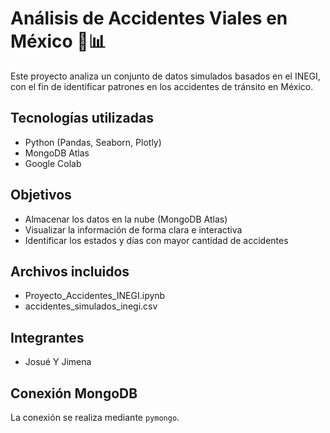 # Análisis de Accidentes Viales en México 🚗📊

Este proyecto analiza un conjunto de datos simulados basados en el INEGI, con el fin de identificar patrones en los accidentes de tránsito en México.

## Tecnologías utilizadas
- Python (Pandas, Seaborn, Plotly)
- MongoDB Atlas
- Google Colab

## Objetivos
- Almacenar los datos en la nube (MongoDB Atlas)
- Visualizar la información de forma clara e interactiva
- Identificar los estados y días con mayor cantidad de accidentes

## Archivos incluidos
- Proyecto_Accidentes_INEGI.ipynb 
- accidentes_simulados_inegi.csv 

## Integrantes
- Josué Y Jimena

## Conexión MongoDB
La conexión se realiza mediante `pymongo`. 
